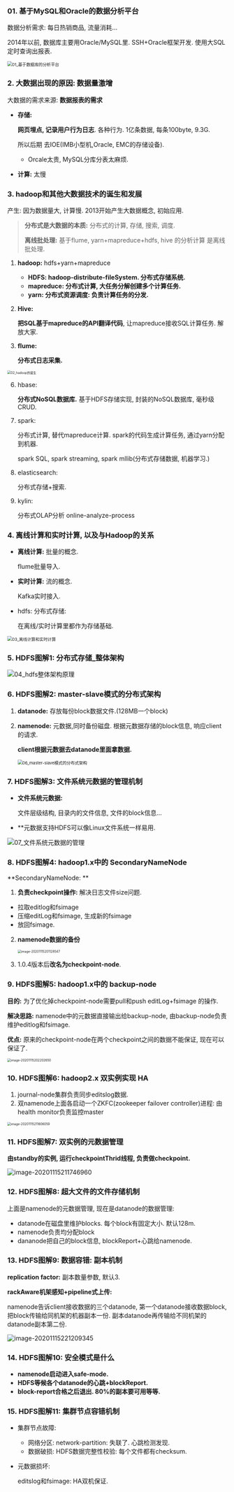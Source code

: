 ### 01. 基于MySQL和Oracle的数据分析平台

数据分析需求: 每日热销商品, 流量消耗...

2014年以前, 数据库主要用Oracle/MySQL里. SSH+Oracle框架开发. 使用大SQL定时查询出报表.

<img src="hadoop-hdfs%E4%BB%8E0%E5%9F%BA%E7%A1%80%E5%88%B0%E7%B2%BE%E9%80%9A%E6%BA%90%E7%A0%81.assets/01_%E5%9F%BA%E4%BA%8E%E6%95%B0%E6%8D%AE%E5%BA%93%E7%9A%84%E5%88%86%E6%9E%90%E5%B9%B3%E5%8F%B0.png" alt="01_基于数据库的分析平台" style="zoom: 67%;" />

### 2. 大数据出现的原因: 数据量激增

大数据的需求来源: **数据报表的需求** 

- **存储:**

  **网页埋点, 记录用户行为日志**.  各种行为. 1亿条数据, 每条100byte, 9.3G.

  所以后期 去IOE(IMB小型机,Oracle, EMC的存储设备).

  - Orcale太贵, MySQL分库分表太麻烦.

- **计算:** 太慢



### 3. hadoop和其他大数据技术的诞生和发展

产生: 因为数据量大, 计算慢. 2013开始产生大数据概念, 初始应用.

> **分布式是大数据的本质:** 分布式的计算, 存储, 搜索, 调度.
>
> **离线批处理:** 基于flume, yarn+mapreduce+hdfs, hive 的分析计算 是离线批处理. 

1. **hadoop:** hdfs+yarn+mapreduce
   - **HDFS: hadoop-distribute-fileSystem. 分布式存储系统.**
   - **mapreduce: 分布式计算, 大任务分解创建多个计算任务.**
   - **yarn: 分布式资源调度: 负责计算任务的分发.**

4. **Hive:** 

   **把SQL基于mapreduce的API翻译代码**, 让mapreduce接收SQL计算任务. 解放大家.

5. **flume:**

   **分布式日志采集.**

<img src="hadoop-hdfs%E4%BB%8E0%E5%9F%BA%E7%A1%80%E5%88%B0%E7%B2%BE%E9%80%9A%E6%BA%90%E7%A0%81.assets/02_hadoop%E7%9A%84%E8%AF%9E%E7%94%9F.png" alt="02_hadoop的诞生" style="zoom: 50%;" />

6. hbase: 

   **分布式NoSQL数据库.** 基于HDFS存储实现, 封装的NoSQL数据库, 毫秒级CRUD.

7. spark:

   分布式计算, 替代mapreduce计算. spark的代码生成计算任务, 通过yarn分配到机器.

   spark SQL, spark streaming, spark mllib(分布式存储数据, 机器学习.)

8. elasticsearch: 

   分布式存储+搜索.

9. kylin: 

   分布式OLAP分析 online-analyze-process



### 4. 离线计算和实时计算, 以及与Hadoop的关系

- **离线计算:** 批量的概念. 

  flume批量导入.

- **实时计算:** 流的概念.

  Kafka实时接入.

- hdfs: 分布式存储:

  在离线/实时计算里都作为存储基础.

<img src="hadoop-hdfs%E4%BB%8E0%E5%9F%BA%E7%A1%80%E5%88%B0%E7%B2%BE%E9%80%9A%E6%BA%90%E7%A0%81.assets/03_%E7%A6%BB%E7%BA%BF%E8%AE%A1%E7%AE%97%E5%92%8C%E5%AE%9E%E6%97%B6%E8%AE%A1%E7%AE%97.png" alt="03_离线计算和实时计算" style="zoom:67%;" />

### 5. HDFS图解1: 分布式存储_整体架构

![04_hdfs整体架构原理](hadoop-hdfs%E4%BB%8E0%E5%9F%BA%E7%A1%80%E5%88%B0%E7%B2%BE%E9%80%9A%E6%BA%90%E7%A0%81.assets/04_hdfs%E6%95%B4%E4%BD%93%E6%9E%B6%E6%9E%84%E5%8E%9F%E7%90%86.png)

### 6. HDFS图解2: master-slave模式的分布式架构

1. **datanode:** 存放每份block数据文件.(128MB一个block)

2. **namenode:** 元数据,同时备份磁盘.  根据元数据存储的block信息, 响应client的请求. 

   **client根据元数据去datanode里面拿数据.**

   <img src="hadoop-hdfs%E4%BB%8E0%E5%9F%BA%E7%A1%80%E5%88%B0%E7%B2%BE%E9%80%9A%E6%BA%90%E7%A0%81.assets/06_master-slave%E6%A8%A1%E5%BC%8F%E7%9A%84%E5%88%86%E5%B8%83%E5%BC%8F%E6%9E%B6%E6%9E%84.png" alt="06_master-slave模式的分布式架构" style="zoom:67%;" />

### 7. HDFS图解3: 文件系统元数据的管理机制

- **文件系统元数据:** 

  文件层级结构, 目录内的文件信息, 文件的block信息...

- **元数据支持HDFS可以像Linux文件系统一样易用.

![07_文件系统元数据的管理](hadoop-hdfs%E4%BB%8E0%E5%9F%BA%E7%A1%80%E5%88%B0%E7%B2%BE%E9%80%9A%E6%BA%90%E7%A0%81.assets/07_%E6%96%87%E4%BB%B6%E7%B3%BB%E7%BB%9F%E5%85%83%E6%95%B0%E6%8D%AE%E7%9A%84%E7%AE%A1%E7%90%86.png)





### 8. HDFS图解4: hadoop1.x中的 SecondaryNameNode

**SecondaryNameNode: **

1. **负责checkpoint操作:** 解决日志文件size问题.

- 拉取editlog和fsimage
- 压缩editLog和fsimage, 生成新的fsimage
- 放回fsimage.

2. **namenode数据的备份**

   <img src="hadoop-hdfs%E4%BB%8E0%E5%9F%BA%E7%A1%80%E5%88%B0%E7%B2%BE%E9%80%9A%E6%BA%90%E7%A0%81.assets/08_SecondaryNameNode.png" alt="image-20201115201128547" style="zoom:50%;" />

3. 1.0.4版本后**改名为checkpoint-node**.





### 9. HDFS图解5: hadoop1.x中的 backup-node

**目的:** 为了优化掉checkpoint-node需要pull和push editLog+fsimage 的操作.

**解决思路:** namenode中的元数据直接输出给backup-node, 由backup-node负责维护editlog和fsimage.

**优点:** 原来的checkpoint-node在两个checkpoint之间的数据不能保证, 现在可以保证了.

<img src="hadoop-hdfs%E4%BB%8E0%E5%9F%BA%E7%A1%80%E5%88%B0%E7%B2%BE%E9%80%9A%E6%BA%90%E7%A0%81.assets/09_backup-node.png" alt="image-20201115202202650" style="zoom:50%;" />





### 10. HDFS图解6: hadoop2.x 双实例实现 HA

1. journal-node集群负责同步editslog数据.
2. 双namenode上面各启动一个ZKFC(zookeeper failover controller)进程: 由health monitor负责监控master

<img src="hadoop-hdfs%E4%BB%8E0%E5%9F%BA%E7%A1%80%E5%88%B0%E7%B2%BE%E9%80%9A%E6%BA%90%E7%A0%81.assets/10_双实例实现 HA.png" alt="image-20201115211606059" style="zoom:50%;" />



### 11. HDFS图解7: 双实例的元数据管理

**由standby的实例, 运行checkpointThrid线程, 负责做checkpoint.**

![image-20201115211746960](hadoop-hdfs%E4%BB%8E0%E5%9F%BA%E7%A1%80%E5%88%B0%E7%B2%BE%E9%80%9A%E6%BA%90%E7%A0%81.assets/11_双实例的元数据管理.png)





### 12. HDFS图解8: 超大文件的文件存储机制

上面是namenode的元数据管理, 现在是datanode的数据管理:

- datanode在磁盘里维护blocks. 每个block有固定大小. 默认128m.
- namenode负责均分配block
- dananode把自己的block信息, blockReport+心跳给namenode. 



### 13. HDFS图解9: 数据容错: 副本机制

**replication factor:** 副本数量参数, 默认3.

**rackAware机架感知+pipeline式上传:** 

namenode告诉client接收数据的三个datanode, 第一个datanode接收数据block, 把block传输给同机架的机器副本一份. 副本datanode再传输给不同机架的datanode副本第二份.

![image-20201115221209345](hadoop-hdfs%E4%BB%8E0%E5%9F%BA%E7%A1%80%E5%88%B0%E7%B2%BE%E9%80%9A%E6%BA%90%E7%A0%81.assets/13_数据容错-副本机制.png)





### 14. HDFS图解10: 安全模式是什么

- **namenode启动进入safe-mode.** 
- **HDFS等候各个datanode的心跳+blockReport.**
- **block-report合格之后退出. 80%的副本要可用等等.**



### 15. HDFS图解11: 集群节点容错机制

- 集群节点故障:
  - 网络分区: network-partition: 失联了. 心跳检测发现.
  - 数据破损: HDFS数据完整性校验: 每个文件都有checksum.

- 元数据损坏:

  editslog和fsimage: HA双机保证.



